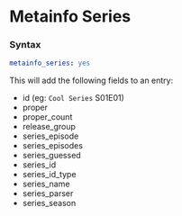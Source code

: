 # Metainfo Series

### Syntax

```yaml
metainfo_series: yes
```

This will add the following fields to an entry:

* id (eg: `Cool Series` S01E01)
* proper
* proper_count
* release_group
* series_episode
* series_episodes
* series_guessed
* series_id
* series_id_type
* series_name
* series_parser
* series_season

